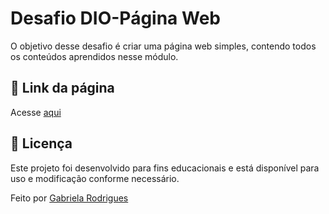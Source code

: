 # Desafio DIO-Página Web
  O objetivo desse desafio é criar uma página web simples, contendo todos os conteúdos aprendidos nesse módulo.

## 📎 Link da página
  Acesse [aqui](https://agbl09.github.io/Desafio_DIO_PaginaWEB/#inicial)

## 📜 Licença
   Este projeto foi desenvolvido para fins educacionais e está disponível para uso e modificação conforme necessário.

   Feito por [Gabriela Rodrigues](https://github.com/Agbl09)